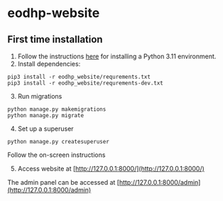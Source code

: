 # eodhp-website

## First time installation
1. Follow the instructions [here](https://github.com/UKEODHP/template-python/blob/main/README.md) for installing a 
Python 3.11 environment.
2. Install dependencies:

```commandline
pip3 install -r eodhp_website/requrements.txt
pip3 install -r eodhp_website/requrements-dev.txt
```

3. Run migrations

```commandline
python manage.py makemigrations 
python manage.py migrate 
```

4. Set up a superuser

```commandline
python manage.py createsuperuser
```
Follow the on-screen instructions

5. Access website at [http://127.0.0.1:8000/](http://127.0.0.1:8000/)

The admin panel can be accessed at [http://127.0.0.1:8000/admin](http://127.0.0.1:8000/admin)

